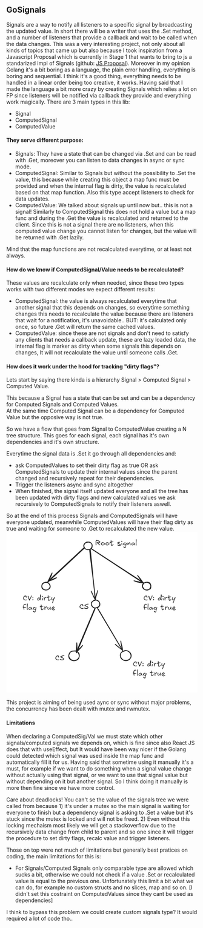 ## GoSignals

Signals are a way to notify all listeners to a specific signal by broadcasting the updated value. In short there will be a writer that uses the .Set method, and a number of listeners that provide a callback and wait to be called when the data changes.
This was a very interesting project, not only about all kinds of topics that came up but also because I took inspiration from a Javascript Proposal which is currently in Stage 1 that wants to bring to js a standarized impl of Signals (github: [JS Proposal](https://github.com/tc39/proposal-signals)). Moreover in my opinion Golang it's a bit boring as a language, the plain error handling, everything is boring and sequential. I think it's a good thing, everything needs to be handled in a linear order being too creative, it works.
Having said that I made the language a bit more crazy by creating Signals which relies a lot on FP since listeners will be notified via callback they provide and everything work magically.
There are 3 main types in this lib:
- Signal
- ComputedSignal
- ComputedValue

#### They serve different purpose:
- Signals: They have a state that can be changed via .Set and can be read with .Get, moreover you can listen to data changes in async or sync mode.
- ComputedSignal: Similar to Signals but without the possibility to .Set the value, this because while creating this object a map func must be provided and when the internal flag is dirty, the value is recalculated based on that map function. Also this type accept listeners to check for data updates.
- ComputedValue: We talked about signals up until now but.. this is not a signal! Similarly to ComputedSignal this does not hold a value but a map func and during the .Get the value is recalculated and returned to the client. Since this is not a signal there are no listeners, when this computed value change you cannot listen for changes, but the value will be returned with .Get lazily.

Mind that the map functions are not recalculated everytime, or at least not always.

#### How do we know if ComputedSignal/Value needs to be recalculated?
These values are recalculate only when needed, since these two types works with two different modes we expect different results:
- ComputedSignal: the value is always recalculated everytime that another signal that this depends on changes, so everytime something changes this needs to recalculate the value because there are listeners that wait for a notification, it's unavoidable.. BUT: it's calculated only once, so future .Get will return the same cached values.
- ComputedValue: since these are not signals and don't need to satisfy any clients that needs a callback update, these are lazy loaded data, the internal flag is marker as dirty when some signals this depends on changes, It will not recalculate the value until someone calls .Get.

#### How does it work under the hood for tracking "dirty flags"?
Lets start by saying there kinda is a hierarchy Signal > Computed Signal > Computed Value.

This because a Signal has a state that can be set and can be a dependency for Computed Signals and Computed Values.</br>
At the same time Computed Signal can be a dependency for Computed Value but the opposive way is not true.

So we have a flow that goes from Signal to ComputedValue creating a N tree structure. This goes for each signal, each signal has it's own dependencies and it's own structure.

Everytime the signal data is .Set it go through all dependencies and:
- ask ComputedValues to set their dirty flag as true OR ask ComputedSignals to update their internal values since the parent changed and recursively repeat for their dependencies.
- Trigger the listeners async and sync altogether
- When finished, the signal itself updated everyone and all the tree has been updated with dirty flags and new calculated values we ask recursively to ComputedSignals to notify their listeners aswell.

So at the end of this process Signals and ComputedSignals will have everyone updated, meanwhile ComputedValues will have their flag dirty as true and waiting for someone to .Get to recalculated the new value.
![alt text](image.png)

This project is aiming of being used aync or sync without major problems, the concurrency has been dealt with mutex and rwmutex.

#### Limitations
When declaring a ComputedSig/Val we must state which other signals/computed signals we depends on, which is fine since also React JS does that with useEffect, but It would have been way nicer if the Golang could detected which signal was used inside the map func and automatically fill it for us. Having said that sometime using it manually it's a must, for example if we want to do something when a signal value change without actually using that signal, or we want to use that signal value but without depending on it but another signal. So I think doing it manually is more then fine since we have more control.

Care about deadlocks! You can't se the value of the signals tree we were called from because 1) it's under a mutex so the main signal is waiting for everyone to finish but a dependency signal is asking to .Set a value but it's stuck since the mutex is locked and will not be freed. 2) Even without this locking mechaism most likely we will get a stackoverflow due to the recursively data change from child to parent and so one since it will trigger the procedure to set dirty flags, recalc value and trigger listeners.

Those on top were not much of limitations but generally best pratices on coding, the main limitations for this is:
- For Signals/Computed Signals only comparable type are allowed which sucks a bit, otherwise we could not check if a value .Set or recalculated value is equal to the previous one. Unfortunately this limit a bit what we can do, for example no custom structs and no slices, map and so on. [I didn't set this costraint on ComputedValues since they cant be used as dependencies]

I think to bypass this problem we could create custom signals type? It would required a lot of code tho..